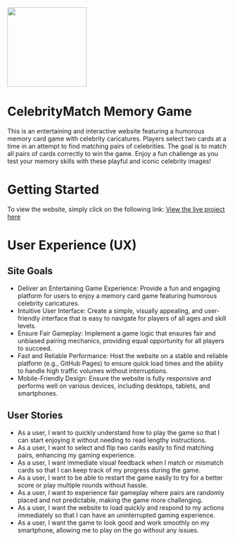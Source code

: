 <img src="https://github.com/MariaMigrova/celebrity-match/assets/78366923/c8eae012-273c-4b75-b37a-a41d1a7d8098" width="180"/>

# CelebrityMatch Memory Game

This is an entertaining and interactive website featuring a humorous memory card game with celebrity caricatures. Players select two cards at a time in an attempt to find matching pairs of celebrities. The goal is to match all pairs of cards correctly to win the game. Enjoy a fun challenge as you test your memory skills with these playful and iconic celebrity images!

# Getting Started

To view the website, simply click on the following link: [View the live project here](https://mariamigrova.github.io/celebrity-match/)

# User Experience (UX)

<a name="ux"></a>

## Site Goals
- Deliver an Entertaining Game Experience: Provide a fun and engaging platform for users to enjoy a memory card game featuring humorous celebrity caricatures.
- Intuitive User Interface: Create a simple, visually appealing, and user-friendly interface that is easy to navigate for players of all ages and skill levels.
- Ensure Fair Gameplay: Implement a game logic that ensures fair and unbiased pairing mechanics, providing equal opportunity for all players to succeed.
- Fast and Reliable Performance: Host the website on a stable and reliable platform (e.g., GitHub Pages) to ensure quick load times and the ability to handle high traffic volumes without interruptions.
- Mobile-Friendly Design: Ensure the website is fully responsive and performs well on various devices, including desktops, tablets, and smartphones.

## User Stories
- As a user, I want to quickly understand how to play the game so that I can start enjoying it without needing to read lengthy instructions.
- As a user, I want to select and flip two cards easily to find matching pairs, enhancing my gaming experience.
- As a user, I want immediate visual feedback when I match or mismatch cards so that I can keep track of my progress during the game.
- As a user, I want to be able to restart the game easily to try for a better score or play multiple rounds without hassle.
- As a user, I want to experience fair gameplay where pairs are randomly placed and not predictable, making the game more challenging.
- As a user, I want the website to load quickly and respond to my actions immediately so that I can have an uninterrupted gaming experience.
- As a user, I want the game to look good and work smoothly on my smartphone, allowing me to play on the go without any issues.


